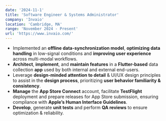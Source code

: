 ```yaml
---
date: '2024-11-1'
title: 'Software Engineer & Systems Administrator'
company: 'Invaio'
location: 'Cambridge, MA'
range: 'November 2024 - Present'
url: 'https://www.invaio.com/'
---
```


- Implemented an **offline data-synchronization model**, **optimizing data handling** in low-signal conditions and **improving user experience** across multi-modal workflows.
- **Architect**, **implement**, and **maintain features** in a **Flutter-based** data collection **app** used by both internal and external end-users. 
- Leverage **design-minded attention to detail** & UI/UX design principles to assist in the **design process**, prioritizing **user behavior familiarity & consistency**.
- **Manage** the **App Store Connect** account, facilitate **TestFlight** deployment and prepare releases for App Store submission, ensuring compliance with **Apple’s Human Interface Guidelines**.
- **Develop**, generate **unit tests** and perform **QA reviews** to ensure optimization & reliability.


